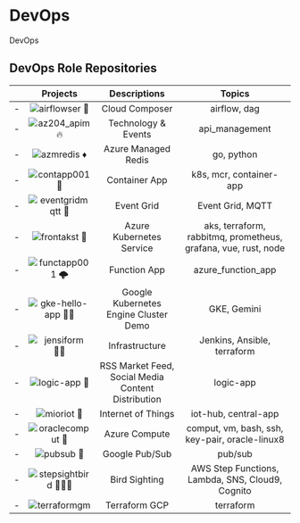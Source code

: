 # DevOps
DevOps


## DevOps Role Repositories


| | Projects | Descriptions | Topics | 
| - | :-: | :-: | :-: |
| - | ![airflowser 💠](https://github.com/miozilla/airflowser) | Cloud Composer | airflow, dag |  
| - | ![az204_apim 🔥](https://github.com/miozilla/az204_apim) | Technology & Events | api_management | 
| - | ![azmredis ♦️](https://github.com/miozilla/azmredis) | Azure Managed Redis | go, python 
| - | ![contapp001 🐳](https://github.com/miozilla/contapp001) | Container App | k8s, mcr, container-app |
| - | ![eventgridmqtt 🚡](https://github.com/miozilla/eventgridmqtt) | Event Grid | Event Grid, MQTT  |
| - | ![frontakst 🎡](https://github.com/miozilla/frontakst) | Azure Kubernetes Service | aks, terraform, rabbitmq, prometheus, grafana, vue, rust, node |
| - | ![functapp001 🌩️](https://github.com/miozilla/functapp001) | Function App | azure_function_app |
| - | ![gke-hello-app 🧊🙋](https://github.com/miozilla/gke-hello-app) | Google Kubernetes Engine Cluster Demo | GKE, Gemini |
| - | ![jensiform 🤵🏻](https://github.com/miozilla/jensiform) | Infrastructure | Jenkins, Ansible, terraform |
| - | ![logic-app 📳](https://github.com/miozilla/logic-app) | RSS Market Feed, Social Media Content Distribution | logic-app |
| - | ![mioriot 📶](https://github.com/miozilla/mioriot) | Internet of Things | iot-hub, central-app |
| - | ![oraclecomput 🐧](https://github.com/miozilla/oraclecomput) | Azure Compute | comput, vm, bash, ssh, key-pair, oracle-linux8 |
| - | ![pubsub 🚰](https://github.com/miozilla/pubsub) | Google Pub/Sub | pub/sub |
| - | ![stepsightbird 👣🔭🦅](https://github.com/miozilla/stepsightbird) | Bird Sighting | AWS Step Functions, Lambda, SNS, Cloud9, Cognito |
| - | ![terraformgm](https://github.com/miozilla/terraformgm) | Terraform GCP | terraform |

